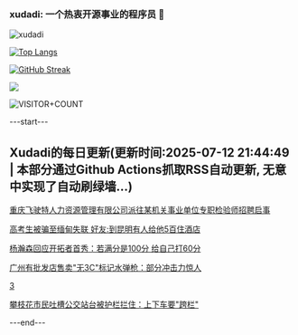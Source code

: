 ### xudadi: 一个热衷开源事业的程序员 👋

![xudadi](https://github-readme-stats-git-masterorgs-github-readme-stats-team.vercel.app/api?username=xudadi)

[![Top Langs](https://github-readme-stats.vercel.app/api/top-langs/?username=xudadi)](https://github.com/anuraghazra/github-readme-stats)

[![GitHub Streak](https://streak-stats.demolab.com?user=xudadi&locale=zh_Hans)](https://git.io/streak-stats)

![](https://raw.githubusercontent.com/xudadi/xudadi/main/assets/github-contribution-grid-snake.svg)

![VISITOR+COUNT](https://komarev.com/ghpvc/?username=xudadi&label=VISITOR+COUNT)


---start---

## Xudadi的每日更新(更新时间:2025-07-12 21:44:49 | 本部分通过Github Actions抓取RSS自动更新, 无意中实现了自动刷绿墙...)

[重庆飞驶特人力资源管理有限公司派往某机关事业单位专职检验师招聘启事](https://www.gongkaoleida.com/article/2506664)

[高考生被骗至缅甸失联 好友:到昆明有人给他5百住酒店](https://m.163.com/news/article/K49NA00T053469LG.html)

[杨瀚森回应开拓者首秀：若满分是100分 给自己打60分](https://m.163.com/news/article/K49LI7UL0512D3VJ.html)

[广州有批发店售卖"无3C"标记水弹枪：部分冲击力惊人](https://m.163.com/news/article/K48JVJVT0534AAOK.html)

[3](https://m.163.com/touch/news/sub/domestic)

[攀枝花市民吐槽公交站台被护栏拦住：上下车要"跨栏"](https://m.163.com/news/article/K49KBQEM0514D3UH.html)

---end---
